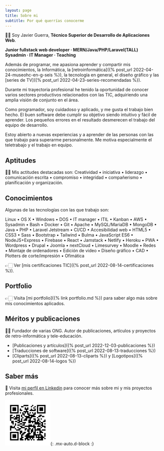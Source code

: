 ```yaml
---
layout: page
title: Sobre mi
subtitle: Por qué querrías conocerme
---
```


👋🏻 Soy Javier Guerra, **Técnico Superior de Desarrollo de Aplicaciones Web**.

**Junior fullstack web developer · MERN/Java/PHP/Laravel(TALL)  
Sysadmin · IT Manager · Teaching**

Además de programar, me apasiona aprender y compartir mis conocimientos, la Informática, la [retroinformática]({% post_url 2022-04-24-museohc-en-g-seis %}), la tecnología en general, el diseño gráfico y las [series de TV]({% post_url 2022-04-23-series-recomendadas %}).

Durante mi trayectoria profesional he tenido la oportunidad de conocer varios sectores productivos relacionados con las TIC, adquiriendo una amplia visión de conjunto en el área.

Como programador, soy cuidadoso y aplicado, y me gusta el trabajo bien hecho. El buen software debe cumplir su objetivo siendo intuitivo y fácil de aprender. Los pequeños errores en el resultado desmerecen el trabajo del equipo de desarrollo.

Estoy abierto a nuevas experiencias y a aprender de las personas con las que trabajo para superarme personalmente. Me motiva especialmente el teletrabajo y el trabajo en equipo.

## Aptitudes
👍🏻 Mis actitudes destacadas son: Creatividad • iniciativa • liderazgo • comunicación escrita • compromiso • integridad • compañerismo • planificación y organización.

## Conocimientos
Algunas de las tecnologías con las que trabajo son:

Linux • OS X • Windows • DOS • IT manager • ITIL • Kanban • AWS • Sysadmin • Bash • Docker • Git • Apache • MySQL/MariaDB • MongoDB • Java • PHP • Laravel Jetstream  • CI/CD • Accesibilidad web • HTML5 • CSS3 • Sass • Bootstrap • Tailwind • Bulma • JavaScript ES6 • NodeJS+Express • Firebase • React • Jamstack • Netlify • Heroku • PWA • Wordpress • Drupal • Joomla • nextCloud • Limesurvey • Moodle • Redes • Montaje de ordenadores • Edición de video • Diseño gráfico • CAD • Plotters de corte/impresión • Ofimática

👉🏻 Ver [mis certificaciones TIC]({% post_url 2022-08-14-certificaciones %}).

## Portfolio
👉🏻 Visita [mi portfolio]({% link portfolio.md %}) para saber algo más sobre mis conocimientos aplicados.

## Méritos y publicaciones
✌🏻 Fundador de varias ONG. Autor de publicaciones, artículos y proyectos de retro-informática y tele-educación.

* [Publicaciones y artículos]({% post_url 2022-12-03-publicaciones %})  
* [Traducciones de software]({% post_url 2022-08-13-traducciones %})  
* [Cliparts]({% post_url 2022-08-13-cliparts %}) y [Logotipos]({% post_url 2022-08-14-logos %})  

## Saber más
🔗 Visita [mi perfil en Linkedin](https://linkedin.com/in/javguerra) para conocer más sobre mi y mis proyectos profesionales.

![Código QR](assets/img/qr-code.png){: .mx-auto.d-block :}

